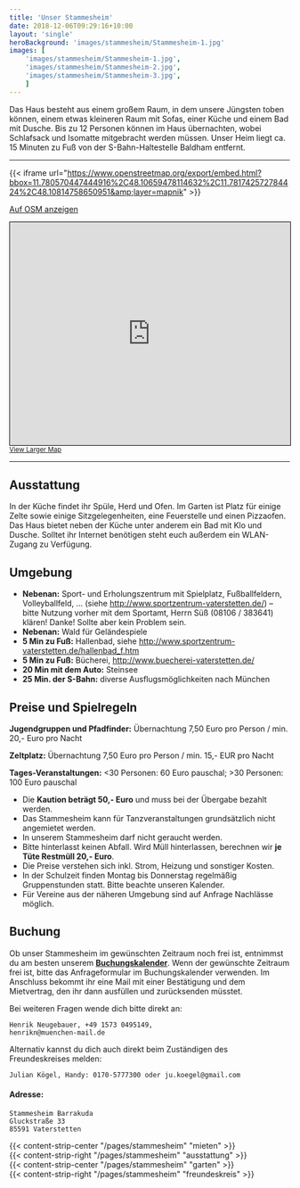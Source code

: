 ```yaml
---
title: 'Unser Stammesheim'
date: 2018-12-06T09:29:16+10:00
layout: 'single'
heroBackground: 'images/stammesheim/Stammesheim-1.jpg'
images: [
    'images/stammesheim/Stammesheim-1.jpg',
    'images/stammesheim/Stammesheim-2.jpg',
    'images/stammesheim/Stammesheim-3.jpg',
    ]
---
```


Das Haus besteht aus einem großem Raum, in dem unsere Jüngsten toben können, einem etwas kleineren Raum mit Sofas, einer Küche und einem Bad mit Dusche.
Bis zu 12 Personen können im Haus übernachten, wobei Schlafsack und Isomatte mitgebracht werden müssen.
Unser Heim liegt ca. 15 Minuten zu Fuß von der S-Bahn-Haltestelle Baldham entfernt.

---

{{< iframe url="https://www.openstreetmap.org/export/embed.html?bbox=11.780570447444916%2C48.10659478114632%2C11.781742572784424%2C48.10814758650951&amp;layer=mapnik" >}}

[Auf OSM anzeigen](https://www.openstreetmap.org/#map=19/48.10737/11.78116)

<iframe width="100%" height="400" frameborder="0" scrolling="no" marginheight="0" marginwidth="0" src="https://www.openstreetmap.org/export/embed.html?bbox=11.780570447444916%2C48.10659478114632%2C11.781742572784424%2C48.10814758650951&amp;layer=mapnik" style="border: 1px solid black"></iframe><br/><small><a href="https://www.openstreetmap.org/#map=19/48.10737/11.78116">View Larger Map</a></small>

---

## Ausstattung
In der Küche findet ihr Spüle, Herd und Ofen.
Im Garten ist Platz für einige Zelte sowie einige Sitzgelegenheiten, eine Feuerstelle und einen Pizzaofen.
Das Haus bietet neben der Küche unter anderem ein Bad mit Klo und Dusche.
Solltet ihr Internet benötigen steht euch außerdem ein WLAN-Zugang zu Verfügung.

## Umgebung
* **Nebenan:** Sport- und Erholungszentrum mit Spielplatz, Fußballfeldern, Volleyballfeld, ... (siehe http://www.sportzentrum-vaterstetten.de/) – bitte Nutzung vorher mit dem Sportamt, Herrn Süß (08106 / 383641) klären! Danke! Sollte aber kein Problem sein.
* **Nebenan:** Wald für Geländespiele
* **5 Min zu Fuß:** Hallenbad, siehe http://www.sportzentrum-vaterstetten.de/hallenbad_f.htm
* **5 Min zu Fuß:** Bücherei, http://www.buecherei-vaterstetten.de/
* **20 Min mit dem Auto:** Steinsee
* **25 Min. der S-Bahn:** diverse Ausflugsmöglichkeiten nach München

## Preise und Spielregeln
**Jugendgruppen und Pfadfinder:** Übernachtung 7,50 Euro pro Person / min. 20,- Euro pro Nacht

**Zeltplatz:** Übernachtung 7,50 Euro pro Person / min. 15,- EUR pro Nacht

**Tages-Veranstaltungen:** <30 Personen: 60 Euro pauschal; >30 Personen: 100 Euro pauschal


* Die **Kaution beträgt 50,- Euro** und muss bei der Übergabe bezahlt werden.
* Das Stammesheim kann für Tanzveranstaltungen grundsätzlich nicht angemietet werden.
* In unserem Stammesheim darf nicht geraucht werden.
* Bitte hinterlasst keinen Abfall. Wird Müll hinterlassen, berechnen wir **je Tüte Restmüll 20,- Euro**.
* Die Preise verstehen sich inkl. Strom, Heizung und sonstiger Kosten.
* In der Schulzeit finden Montag bis Donnerstag regelmäßig Gruppenstunden statt. Bitte beachte unseren Kalender.
* Für Vereine aus der näheren Umgebung sind auf Anfrage Nachlässe möglich.

## Buchung
Ob unser Stammesheim im gewünschten Zeitraum noch frei ist, entnimmst du am besten unserem **[Buchungskalender](http://www.webplanner.de/fewo_db/tools/fewoCal.php?lang=de&fewoID=2867&fewoOwnID=1206&background=&anfrage=1)**.
Wenn der gewünschte Zeitraum frei ist, bitte das Anfrageformular im Buchungskalender verwenden. Im Anschluss bekommt ihr eine Mail mit einer Bestätigung und dem Mietvertrag, den ihr dann ausfüllen und zurücksenden müsstet.

Bei weiteren Fragen wende dich bitte direkt an:

    Henrik Neugebauer, +49 1573 0495149,
    henrikn@muenchen-mail.de

Alternativ kannst du dich auch direkt beim Zuständigen des Freundeskreises melden:

    Julian Kögel, Handy: 0170-5777300 oder ju.koegel@gmail.com

#### Adresse:
    Stammesheim Barrakuda
    Gluckstraße 33
    85591 Vaterstetten








<div>
{{< content-strip-center "/pages/stammesheim" "mieten" >}}
</div>
<div>
{{< content-strip-right "/pages/stammesheim" "ausstattung" >}}
</div>
<div>
{{< content-strip-center "/pages/stammesheim" "garten" >}}
</div>
<div>
{{< content-strip-right "/pages/stammesheim" "freundeskreis" >}}
</div>
